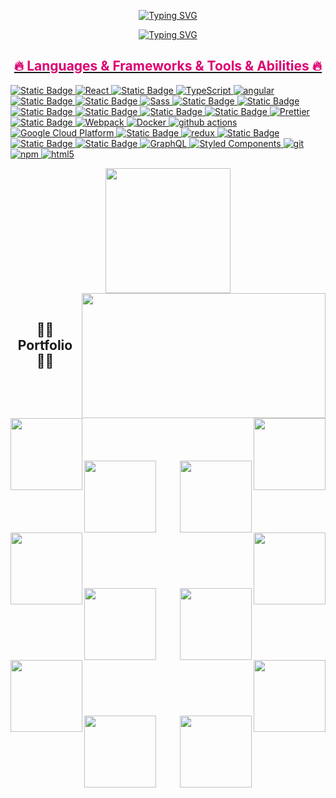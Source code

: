 <p align="center">
  <a href="https://github.com/kostyaniekrasov">
    <img src="https://readme-typing-svg.herokuapp.com?font=Inconsolata&weight=700&size=55&pause=1000&color=DC0072&center=true&vCenter=true&repeat=false&width=640&height=70&lines=Kostya+Niekrasov" alt="Typing SVG" /></a>
</p>

<p align="center">
  <a href="https://github.com/kostyaniekrasov">
    <img src="https://readme-typing-svg.herokuapp.com?font=Inconsolata&weight=700&size=45&pause=1000&color=DC0072&center=true&vCenter=true&width=640&height=70&lines=Frontend+Developer;React%2C+Next.js%2C+Vue%2C+Angular" alt="Typing SVG" />
</p>

<h2 align="center" style="color: #DC0072FF">🔥 Languages & Frameworks & Tools & Abilities 🔥</h2>
<p>
  <img alt="Static Badge" src="https://img.shields.io/badge/JavaScript-F7B93E?logo=JavaScript">
  <img alt="React" src="https://img.shields.io/badge/-React-45b8d8?style=flat-square&logo=react&logoColor=white" />
  <img alt="Static Badge" src="https://img.shields.io/badge/Next.js-%231b1a1c?logo=Next.js">

  <img alt="TypeScript" src="https://img.shields.io/badge/-TypeScript-007ACC?style=flat-square&logo=typescript&logoColor=white" />
  <img alt="angular" src="https://img.shields.io/badge/-Angular-DD0031?style=flat-square&logo=angular&logoColor=white" />
  <img alt="Static Badge" src="https://img.shields.io/badge/Vue-%23323d37?logo=Vue.js">
 
  <img alt="Static Badge" src="https://img.shields.io/badge/CSS-%23581873?logo=css">
  <img alt="Sass" src="https://img.shields.io/badge/-Sass-CC6699?style=flat-square&logo=sass&logoColor=white" />
  <img alt="Static Badge" src="https://img.shields.io/badge/TailwindCSS-%236942f5?logo=TailwindCSS">
  <img alt="Static Badge" src="https://img.shields.io/badge/Material%20UI-%232845eb?logo=materialUI">
  <img alt="Static Badge" src="https://img.shields.io/badge/Bootstrap-%230c1024?logo=bootstrap">
  <img alt="Static Badge" src="https://img.shields.io/badge/Framer%20Motion-%23d7f23d">

  <img alt="Static Badge" src="https://img.shields.io/badge/Jest-%23595959?logo=jest">
  <img alt="Static Badge" src="https://img.shields.io/badge/Cypress-%23182b1c?logo=Cypress">


  <img alt="Prettier" src="https://img.shields.io/badge/-Prettier-F7B93E?style=flat-square&logo=prettier&logoColor=white" />

  <img alt="Static Badge" src="https://img.shields.io/badge/Vite-%2348d497?logo=vite">
  <img alt="Webpack" src="https://img.shields.io/badge/-Webpack-8DD6F9?style=flat-square&logo=webpack&logoColor=white" /> 
  <img alt="Docker" src="https://img.shields.io/badge/-Docker-46a2f1?style=flat-square&logo=docker&logoColor=white" />
  <img alt="github actions" src="https://img.shields.io/badge/-Github_Actions-2088FF?style=flat-square&logo=github-actions&logoColor=white" />
  <img alt="Google Cloud Platform" src="https://img.shields.io/badge/-Google_Cloud_Platform-1a73e8?style=flat-square&logo=google-cloud&logoColor=white" />
  <img alt="Static Badge" src="https://img.shields.io/badge/Google%20Firebase-%23d45148?logo=Firebase">

  <img alt="redux" src="https://img.shields.io/badge/-Redux-764ABC?style=flat-square&logo=redux&logoColor=white" />
  <img alt="Static Badge" src="https://img.shields.io/badge/React%20Query-%23183873?logo=reactquery">

  <img alt="Static Badge" src="https://img.shields.io/badge/Zustand-%2324190c">
  <img alt="Static Badge" src="https://img.shields.io/badge/REST%20API-%234a1345">

  <img alt="GraphQL" src="https://img.shields.io/badge/-GraphQL-E10098?style=flat-square&logo=graphql&logoColor=white" />
  <img alt="Styled Components" src="https://img.shields.io/badge/-Styled_Components-db7092?style=flat-square&logo=styled-components&logoColor=white" />
  <img alt="git" src="https://img.shields.io/badge/-Git-F05032?style=flat-square&logo=git&logoColor=white" />
  <img alt="npm" src="https://img.shields.io/badge/-NPM-CB3837?style=flat-square&logo=npm&logoColor=white" />
  <img alt="html5" src="https://img.shields.io/badge/-HTML5-E34F26?style=flat-square&logo=html5&logoColor=white" />
</p>




<p align=center>
  <div align=center>
    <a href="https://github.com/anuraghazra/github-readme-stats">
      <img height=200 align="center" src="https://github-readme-stats.vercel.app/api/top-langs/?username=kostyaniekrasov&layout=compact&title_color=DC0072&theme=omni" />
    </a>
    <a href="https://github.com/anuraghazra/github-readme-stats" title="Go to Source">
      <img align="right" height=200 width=390 src="https://github-readme-stats.vercel.app/api?username=kostyaniekrasov&show_icons=true&title_color=DC0072&hide_title=true&rank_icon=percentile&hide=stars&theme=omni" />
    </a>
  </div>
  <br>
</p>



<h2 align="center">👨‍💻 Portfolio 👨‍💻</h2>
<br>

<div width="100%" align="center">
  <a align="left" href="https://github.com/kostyaniekrasov/dnd-kanban-board" title="dnd-kanban-board"><img align="left" height="115" src="https://github-readme-stats.vercel.app/api/pin/?username=kostyaniekrasov&repo=dnd-kanban-board&theme=omni"></a>
  <a align="right" href="https://github.com/kostyaniekrasov/ticket-generator" title="ticket-generator"><img align="right" height="115" src="https://github-readme-stats.vercel.app/api/pin/?username=kostyaniekrasov&repo=ticket-generator&theme=omni"></a>
</div>
<br/><br/><br/><br/><br/><br/>
<div width="100%" align="center">
  <a align="left" href="https://github.com/kostyaniekrasov/next-cartoons" title="Cartoons"><img align="left" height="115" src="https://github-readme-stats.vercel.app/api/pin/?username=kostyaniekrasov&repo=next-cartoons&theme=omni"></a>
  <a align="right" href="https://github.com/kostyaniekrasov/react_apple-catalog" title="Apple Catalog"><img align="right" height="115" src="https://github-readme-stats.vercel.app/api/pin/?username=kostyaniekrasov&repo=react_apple-catalog&theme=omni"></a>
</div>
<br/><br/><br/><br/><br/><br/>
<div width="100%" align="center">
  <a align="left" href="https://github.com/kostyaniekrasov/react-katvr" title="KATVR"><img align="left" height="115" src="https://github-readme-stats.vercel.app/api/pin/?username=kostyaniekrasov&repo=react-katvr&theme=omni"></a>
  <a align="right" href="https://github.com/kostyaniekrasov/react-todo-app" title="Todo app"><img align="right" height="115" src="https://github-readme-stats.vercel.app/api/pin/?username=kostyaniekrasov&repo=react-todo-app&theme=omni"></a>
</div>
<br/><br/><br/><br/><br/><br/>
<div width="100%" align="center">
   <a align="left" href="https://github.com/kostyaniekrasov/eco_cosmetics-landing" title="Eco cosmetics"><img align="left" height="115" src="https://github-readme-stats.vercel.app/api/pin/?username=kostyaniekrasov&repo=eco_cosmetics-landing&theme=omni"></a>
   <a align="right" href="https://github.com/kostyaniekrasov/2048-game" title="2048-game"><img align="right" height="115" src="https://github-readme-stats.vercel.app/api/pin/?username=kostyaniekrasov&repo=2048-game&theme=omni"></a>
</div>
<br/><br/><br/><br/><br/><br/>
<div width="100%" align="center">
   <a align="left" href="https://github.com/kostyaniekrasov/bike-landing" title="bike-landing"><img align="left" height="115" src="https://github-readme-stats.vercel.app/api/pin/?username=kostyaniekrasov&repo=bike-landing&theme=omni"></a>
   <a align="right" href="https://github.com/kostyaniekrasov/dia-landing" title="dia-landing"><img align="right" height="115" src="https://github-readme-stats.vercel.app/api/pin/?username=kostyaniekrasov&repo=dia-landing&theme=omni"></a>
</div>
<br/><br/><br/><br/><br/><br/>
<div width="100%" align="center">
   <a align="left" href="https://github.com/kostyaniekrasov/museum-landing" title="museum-landing"><img align="left" height="115" src="https://github-readme-stats.vercel.app/api/pin/?username=kostyaniekrasov&repo=museum-landing&theme=omni"></a>
   <a align="right" href="https://github.com/kostyaniekrasov/museum_v2-landing" title="museum_v2-landing"><img align="right" height="115" src="https://github-readme-stats.vercel.app/api/pin/?username=kostyaniekrasov&repo=museum_v2-landing&theme=omni"></a>
</div>
<br/><br/><br/><br/><br/><br/>


